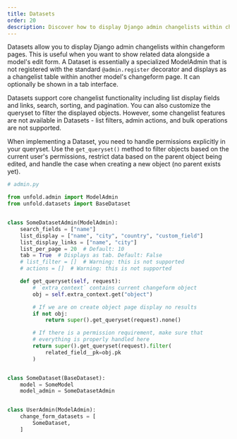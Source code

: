```yaml
---
title: Datasets
order: 20
description: Discover how to display Django admin changelists within changeform pages using Datasets. Understand key features like list display, search, sorting and pagination to show related data alongside model forms.
---
```


Datasets allow you to display Django admin changelists within changeform pages. This is useful when you want to show related data alongside a model's edit form. A Dataset is essentially a specialized ModelAdmin that is not registered with the standard `@admin.register` decorator and displays as a changelist table within another model's changeform page. It can optionally be shown in a tab interface.

Datasets support core changelist functionality including list display fields and links, search, sorting, and pagination. You can also customize the queryset to filter the displayed objects. However, some changelist features are not available in Datasets - list filters, admin actions, and bulk operations are not supported.

When implementing a Dataset, you need to handle permissions explicitly in your queryset. Use the `get_queryset()` method to filter objects based on the current user's permissions, restrict data based on the parent object being edited, and handle the case when creating a new object (no parent exists yet).

```python
# admin.py

from unfold.admin import ModelAdmin
from unfold.datasets import BaseDataset


class SomeDatasetAdmin(ModelAdmin):
    search_fields = ["name"]
    list_display = ["name", "city", "country", "custom_field"]
    list_display_links = ["name", "city"]
    list_per_page = 20  # Default: 10
    tab = True  # Displays as tab. Default: False
    # list_filter = []  # Warning: this is not supported
    # actions = []  # Warning: this is not supported

    def get_queryset(self, request):
        # `extra_context` contains current changeform object
        obj = self.extra_context.get("object")

        # If we are on create object page display no results
        if not obj:
            return super().get_queryset(request).none()

        # If there is a permission requirement, make sure that
        # everything is properly handled here
        return super().get_queryset(request).filter(
            related_field__pk=obj.pk
        )


class SomeDataset(BaseDataset):
    model = SomeModel
    model_admin = SomeDatasetAdmin


class UserAdmin(ModelAdmin):
    change_form_datasets = [
        SomeDataset,
    ]
```

